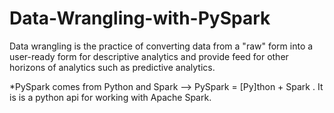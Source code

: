 # Data-Wrangling-with-PySpark
Data wrangling is the practice of converting data from a "raw" form into a user-ready form for descriptive analytics and provide feed for other horizons of analytics such as predictive analytics. 

*PySpark comes from Python and Spark --> PySpark = [Py]thon + Spark . It is is a python api for working with Apache Spark.
